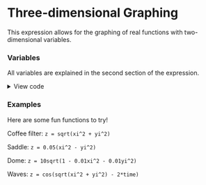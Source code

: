 # Three-dimensional Graphing

This expression allows for the graphing of real functions with two-dimensional variables.

### Variables

All variables are explained in the second section of the expression.

<details>
  <summary>View code</summary>

```
xi = lerp((index%(res+1))/res,-100,100)/(10*scale);
yi = lerp(floor(index/(res+1))/res,-100,100)/(10*scale);

#########################################################

#Parameters:

res = 17;
#Amount of plotted points in x and y directions

scale = 1;
#The "zoom" of the function, larger = farther in

axis = 7;
#Amount of plotted points in each direction of the axes

cs = 0.5;
#Color scale, larger number = more colors across z

zr = projectionTime/3; 
#Rotation around z-axis in radians

xr = 0.5;
#Rotation around x-axis in radians

z = 0;
#Equation: z = f(xi,yi)

#########################################################

axisn = 2(axis/scale) + 1;

xa = lerp((index-(400-3*axisn))/(axisn-1),-100,100);
ya = lerp((index-(400-2*axisn))/(axisn-1),-100,100);

x' = if(index > (400-(3*axisn+1)) & index < (400-2*axisn),

cos(zr)*xa,

if(index > (400-(2*axisn+1)) & index < (400-axisn),

sin(zr)*ya,

if(index > (400-(axisn+1)),

0,

xi*10*scale*cos(zr) - yi*10*scale*sin(zr)

)));

y' = if(index > (400-(3*axisn+1)) & index < (400-2*axisn),

sin(xr)*sin(zr)*xa,

if(index > (400-(2*axisn+1)) & index < (400-axisn),

sin(xr)*-cos(zr)*ya,

if(index > (400-(axisn+1)),

cos(xr)*lerp((index-(400-axisn))/(axisn-1),-100,100),

sin(xr)*(xi*10*scale*sin(zr) + yi*10*scale*cos(zr)) + 10*scale*z*cos(xr)

)));

h = if(index > (400-(3*axisn+1)) & index < (400-2*axisn),0,if(index > (400-(2*axisn+1)) & index < (400-axisn),120,if(index > (400-(axisn+1)),240,

if(index < (res+1)^2,lerp(cs*z+0.5,280,320),300)

)));

s = 1;

v = if(index > 400-(3*axisn+1),1,if(index < (res+1)^2,1,0));

# Expression by Chrnan6710
```
</details>


### Examples

Here are some fun functions to try!

Coffee filter: ```z = sqrt(xi^2 + yi^2)```

Saddle: ```z = 0.05(xi^2 - yi^2)```

Dome: ```z = 10sqrt(1 - 0.01xi^2 - 0.01yi^2)```

Waves: ```z = cos(sqrt(xi^2 + yi^2) - 2*time)```
